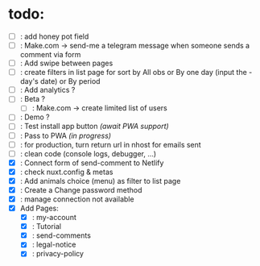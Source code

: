# todo: 
- [ ] : add honey pot field
- [ ] : Make.com -> send-me a telegram message when someone sends a comment via form
- [ ] : Add swipe between pages
- [ ] : create filters in list page for sort by All obs or By one day (input the - day's date) or By period
- [ ] : Add analytics ?
- [ ] : Beta ?
  - [ ] : Make.com -> create limited list of users
- [ ] : Demo ?
- [ ] : Test install app button *(await PWA support)*
- [ ] : Pass to PWA *(in progress)*
- [ ] : for production, turn return url in nhost for emails sent
- [ ] : clean code (console logs, debugger, ...)
- [x] : Connect form of send-comment to Netlify
- [x] : check nuxt.config & metas
- [x] : Add animals choice (menu) as filter to list page
- [x] : Create a Change password method
- [x] : manage connection not available
- [x] Add Pages:
  - [x] : my-account
  - [x] : Tutorial
  - [x] : send-comments
  - [x] : legal-notice
  - [x] : privacy-policy